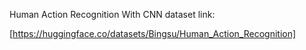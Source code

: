 Human Action Recognition With CNN
dataset link:

[https://huggingface.co/datasets/Bingsu/Human_Action_Recognition]
